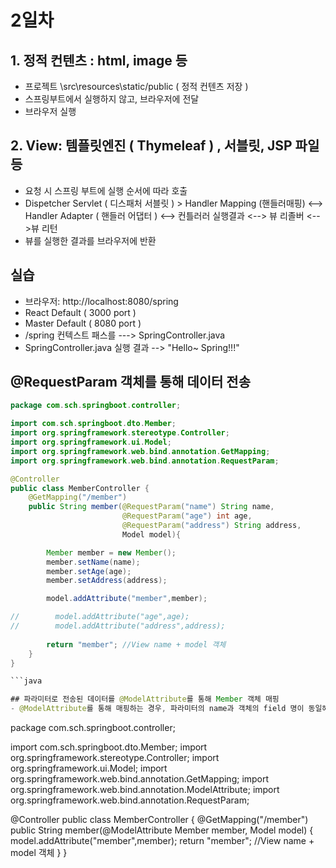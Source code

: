 # 2일차
## 1. 정적 컨텐츠 : html, image 등
- 프로젝트 \src\resources\static/public ( 정적 컨텐츠 저장 )
- 스프링부트에서 실행하지 않고, 브라우저에 전달
- 브라우저 실행

## 2. View: 템플릿엔진 ( Thymeleaf ) , 서블릿, JSP 파일 등
- 요청 시 스프링 부트에 실행 순서에 따라 호출
- Dispetcher Servlet ( 디스패처 서블릿 ) > Handler Mapping (핸들러매핑) <--> Handler Adapter ( 핸들러 어댑터 ) <--> 컨틀러러 실행결과 <--> 뷰 리졸버 <-->뷰 리턴
- 뷰를 실행한 결과를 브라우저에 반환

## 실습
- 브라우저: http://localhost:8080/spring
- React Default ( 3000 port )
- Master Default ( 8080 port )
- /spring 컨텍스트 패스를 ---> SpringController.java
- SpringController.java 실행 결과 --> "Hello~ Spring!!!"

## @RequestParam 객체를 통해 데이터 전송

```java
package com.sch.springboot.controller;

import com.sch.springboot.dto.Member;
import org.springframework.stereotype.Controller;
import org.springframework.ui.Model;
import org.springframework.web.bind.annotation.GetMapping;
import org.springframework.web.bind.annotation.RequestParam;

@Controller
public class MemberController {
    @GetMapping("/member")
    public String member(@RequestParam("name") String name,
                         @RequestParam("age") int age,
                         @RequestParam("address") String address,
                         Model model){

        Member member = new Member();
        member.setName(name);
        member.setAge(age);
        member.setAddress(address);

        model.addAttribute("member",member);

//        model.addAttribute("age",age);
//        model.addAttribute("address",address);
        
        return "member"; //View name + model 객체
    }
}

```java

## 파라미터로 전송된 데이터를 @ModelAttribute를 통해 Member 객체 매핑
- @ModelAttribute를 통해 매핑하는 경우, 파라미터의 name과 객체의 field 명이 동일해야 합니다 !

```
package com.sch.springboot.controller;

import com.sch.springboot.dto.Member;
import org.springframework.stereotype.Controller;
import org.springframework.ui.Model;
import org.springframework.web.bind.annotation.GetMapping;
import org.springframework.web.bind.annotation.ModelAttribute;
import org.springframework.web.bind.annotation.RequestParam;

@Controller
public class MemberController {
    @GetMapping("/member")
    public String member(@ModelAttribute Member member, Model model) {
        model.addAttribute("member",member);
        return "member"; //View name + model 객체
    }
}

```

